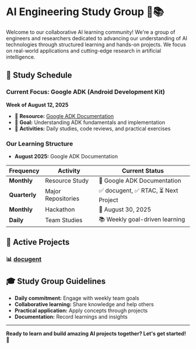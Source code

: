 # AI Engineering Study Group 🤖📚

Welcome to our collaborative AI learning community! We're a group of engineers and researchers dedicated to advancing our understanding of AI technologies through structured learning and hands-on projects. We focus on real-world applications and cutting-edge research in artificial intelligence.

## 📅 Study Schedule

### Current Focus: **Google ADK (Android Development Kit)**

**Week of August 12, 2025**

- 📖 **Resource:** [Google ADK Documentation](https://google.github.io/adk-docs/)
- 🎯 **Goal:** Understanding ADK fundamentals and implementation  
- 📝 **Activities:** Daily studies, code reviews, and practical exercises

### Our Learning Structure

- **August 2025:** Google ADK Documentation

| Frequency | Activity | Current Status |
|-----------|----------|----------------|
| **Monthly** | Resource Study | 📖 Google ADK Documentation |
| **Quarterly** | Major Repositories | ✅ docugent, ✅ RTAC, ⏳ Next Project |
| **Monthly** | Hackathon | 🚀 August 30, 2025 |
| **Daily** | Team Studies | 📚 Weekly goal-driven learning |

## 🚀 Active Projects

### 📊 [docugent](https://github.com/AI-Engineering-Study-Group/docugent)

## 🎓 Study Group Guidelines

- **Daily commitment:** Engage with weekly team goals
- **Collaborative learning:** Share knowledge and help others
- **Practical application:** Apply concepts through projects
- **Documentation:** Record learnings and insights

---

**Ready to learn and build amazing AI projects together? Let's get started! 🚀**
